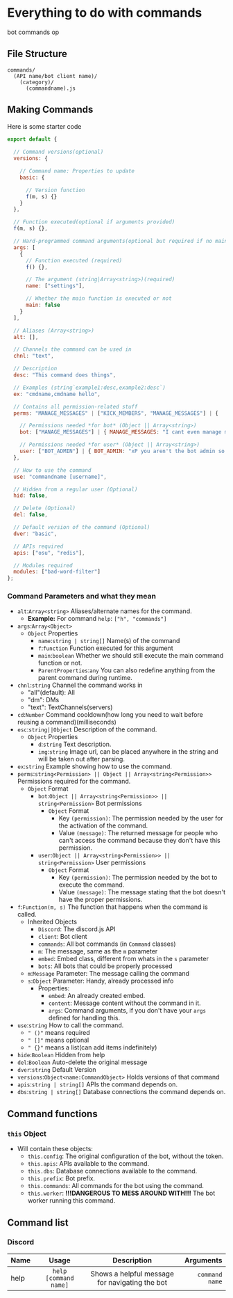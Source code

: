 # Everything to do with commands

bot commands op

## File Structure

```path
commands/
  (API name/bot client name)/
    (category)/
      (commandname).js
```

## Making Commands

Here is some starter code

```js
export default {
  
  // Command versions(optional)
  versions: {

    // Command name: Properties to update
    basic: {

      // Version function
      f(m, s) {}
    }
  },

  // Function executed(optional if arguments provided)
  f(m, s) {},

  // Hard-programmed command arguments(optional but required if no main function)
  args: [
    {
      // Function executed (required)
      f() {},

      // The argument (string|Array<string>)(required)
      name: ["settings"],

      // Whether the main function is executed or not
      main: false
    }
  ],

  // Aliases (Array<string>)
  alt: [],

  // Channels the command can be used in
  chnl: "text",

  // Description
  desc: "This command does things",

  // Examples (string`example1:desc,example2:desc`)
  ex: "cmdname,cmdname hello",

  // Contains all permission-related stuff
  perms: "MANAGE_MESSAGES" | ["KICK_MEMBERS", "MANAGE_MESSAGES"] | {

    // Permissions needed *for bot* (Object || Array<string>)
    bot: ["MANAGE_MESSAGES"] | { MANAGE_MESSAGES: "I cant even manage messages so how do you expect me to do this?" },

    // Permissions needed *for user* (Object || Array<string>)
    user: ["BOT_ADMIN"] | { BOT_ADMIN: "xP you aren't the bot admin so why should you be executing this?" }
  },

  // How to use the command
  use: "commandname [username]",

  // Hidden from a regular user (Optional)
  hid: false,

  // Delete (Optional)
  del: false,

  // Default version of the command (Optional)
  dver: "basic",

  // APIs required
  apis: ["osu", "redis"],

  // Modules required
  modules: ["bad-word-filter"]
};
```

### Command Parameters and what they mean

- `alt`:`Array<string>` Aliases/alternate names for the command.
  - **Example:** For command `help`: `["h", "commands"]`
- `args`:`Array<Object>`
  - `Object` Properties
    - `name`:`string | string[]` Name(s) of the command
    - `f`:`function` Function executed for this argument
    - `main`:`boolean` Whether we should still execute the main command function or not.
    - `ParentProperties`:`any` You can also redefine anything from the parent command during runtime.
- `chnl`:`string` Channel the command works in
  - "all"(default): All
  - "dm": DMs
  - "text": TextChannels(servers)
- `cd`:`Number` Command cooldown(how long you need to wait before reusing a command)(milliseconds)
- `esc`:`string||Object` Description of the command.
  - `Object` Properties
    - `d`:`string` Text description.
    - `img`:`string` Image url, can be placed anywhere in the string and will be taken out after parsing.
- `ex`:`string` Example showing how to use the command.
- `perms`:`string<Permission> || Object || Array<string<Permission>>` Permissions required for the command.
  - `Object` Format
    - `bot`:`Object || Array<string<Permission>> || string<Permission>` Bot permissions
      - `Object` Format
        - Key `(permission)`: The permission needed by the user for the activation of the command.
        - Value `(message)`: The returned message for people who can't access the command because they don't have this permission.
    - `user`:`Object || Array<string<Permission>> || string<Permission>` User permissions
      - `Object` Format
        - Key `(permission)`: The permission needed by the bot to execute the command.
        - Value `(message)`: The message stating that the bot doesn't have the proper permissions.
- `f`:`Function(m, s)` The function that happens when the command is called.
  - Inherited Objects
    - `Discord`: The discord.js API
    - `client`: Bot client
    - `commands`: All bot commands (in `Command` classes)
    - `m`: The message, same as the `m` parameter
    - `embed`: Embed class, different from whats in the `s` parameter
    - `bots`: All bots that could be properly processed
  - `m`:`Message` Parameter: The message calling the command
  - `s`:`Object` Parameter: Handy, already processed info
    - Properties:
      - `embed`: An already created embed.
      - `content`: Message content without the command in it.
      - `args`: Command arguments, if you don't have your `args` defined for handling this.
- `use`:`string` How to call the command.
  - `" ()"` means required
  - `" []"` means optional
  - `" {}"` means a list(can add items indefinitely)
- `hide`:`Boolean` Hidden from help
- `del`:`Boolean` Auto-delete the original message
- `dver`:`string` Default Version
- `versions`:`Object<name:CommandObject>` Holds versions of that command
- `apis`:`string | string[]` APIs the command depends on.
- `dbs`:`string | string[]` Database connections the command depends on.

## Command functions

### `this` Object

- Will contain these objects:
  - `this.config`: The original configuration of the bot, without the token.
  - `this.apis`: APIs available to the command.
  - `this.dbs`: Database connections available to the command.
  - `this.prefix`: Bot prefix.
  - `this.commands`: All commands for the bot using the command.
  - `this.worker`: **!!!DANGEROUS TO MESS AROUND WITH!!!** The bot worker running this command.

## Command list

### Discord

| Name | Usage | Description | Arguments |
| :- | :-: | :-: | -: |
| help | `help [command name]` | Shows a helpful message for navigating the bot | `command name` |

